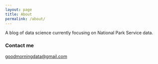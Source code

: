 ```yaml
---
layout: page
title: About
permalink: /about/
---
```


A blog of data science currently focusing on National Park Service data.

### Contact me

[goodmorningdata@gmail.com](mailto:goodmorningdata@gmail.com)
